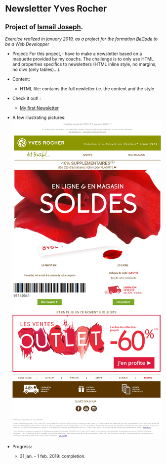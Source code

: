 
Newsletter Yves Rocher
=================================

Project of [Ismail Joseph](https://github.com/Fesouille).
----------------------------------

*Exercice realized in january 2019, as a project for the formation [BeCode](https://www.becode.org/) to be a Web Developper*


* Project:
For this project, I have to make a newsletter based on a maquette provided by my coachs. The challenge is to only use HTML and properties specifics to newsletters (HTML inline style, no margins, no divs (only tables)...).

* Content:
	* HTML file: contains the full newletter i.e. the content and the style

* Check it out! :
	* [My first Newsletter](https://fesouille.github.io/Newsletter-Yves-Rocher/)

* A few illustrating pictures:
![Screenshot Yves Rocher Newsletter 1](img/capture1.png)
![Screenshot Yves Rocher Newsletter 2](img/capture2.png)
![Screenshot Yves Rocher Newsletter 3](img/capture3.png)


* Progress: 
	* 31 jan. - 1 feb. 2019: completion.
